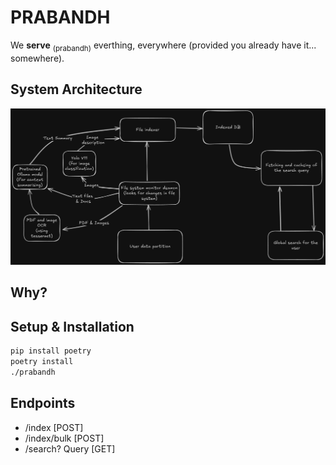 PRABANDH
====

We **serve** <sub>(prabandh)</sub> everthing, everywhere (provided you already have it... somewhere).


## System Architecture

<p align="center">
 <img src=".github/sys_arch.png" alt="system architecture" />
</p>


## Why?


## Setup & Installation
```bash
pip install poetry
poetry install
./prabandh
```

## Endpoints
- /index            [POST]
- /index/bulk       [POST]
- /search? Query    [GET]